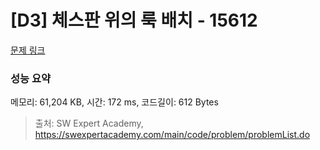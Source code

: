# [D3] 체스판 위의 룩 배치 - 15612 

[문제 링크](https://swexpertacademy.com/main/code/problem/problemDetail.do?contestProbId=AYOBfxwaAXsDFATW) 

### 성능 요약

메모리: 61,204 KB, 시간: 172 ms, 코드길이: 612 Bytes



> 출처: SW Expert Academy, https://swexpertacademy.com/main/code/problem/problemList.do